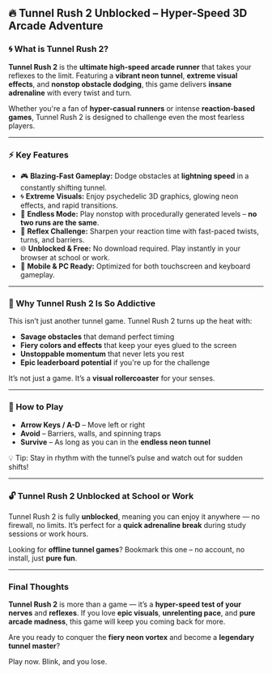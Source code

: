 ## 🔥 **Tunnel Rush 2 Unblocked – Hyper-Speed 3D Arcade Adventure**

### 🌀 What is Tunnel Rush 2?

**Tunnel Rush 2** is the **ultimate high-speed arcade runner** that takes your reflexes to the limit. Featuring a **vibrant neon tunnel**, **extreme visual effects**, and **nonstop obstacle dodging**, this game delivers **insane adrenaline** with every twist and turn.

Whether you're a fan of **hyper-casual runners** or intense **reaction-based games**, Tunnel Rush 2 is designed to challenge even the most fearless players.

---

### ⚡ Key Features

* 🎮 **Blazing-Fast Gameplay:** Dodge obstacles at **lightning speed** in a constantly shifting tunnel.
* 🌀 **Extreme Visuals:** Enjoy psychedelic 3D graphics, glowing neon effects, and rapid transitions.
* 👾 **Endless Mode:** Play nonstop with procedurally generated levels – **no two runs are the same**.
* 🧠 **Reflex Challenge:** Sharpen your reaction time with fast-paced twists, turns, and barriers.
* 🌐 **Unblocked & Free:** No download required. Play instantly in your browser at school or work.
* 📱 **Mobile & PC Ready:** Optimized for both touchscreen and keyboard gameplay.

---

### 🏁 Why Tunnel Rush 2 Is So Addictive

This isn’t just another tunnel game. Tunnel Rush 2 turns up the heat with:

* **Savage obstacles** that demand perfect timing
* **Fiery colors and effects** that keep your eyes glued to the screen
* **Unstoppable momentum** that never lets you rest
* **Epic leaderboard potential** if you're up for the challenge

It’s not just a game. It’s a **visual rollercoaster** for your senses.

---

### 🚀 How to Play

* **Arrow Keys / A-D** – Move left or right
* **Avoid** – Barriers, walls, and spinning traps
* **Survive** – As long as you can in the **endless neon tunnel**

💡 Tip: Stay in rhythm with the tunnel’s pulse and watch out for sudden shifts!

---

### 🔓 Tunnel Rush 2 Unblocked at School or Work

Tunnel Rush 2 is fully **unblocked**, meaning you can enjoy it anywhere — no firewall, no limits. It’s perfect for a **quick adrenaline break** during study sessions or work hours.

Looking for **offline tunnel games**? Bookmark this one – no account, no install, just **pure fun**.

---

### Final Thoughts

**Tunnel Rush 2** is more than a game — it’s a **hyper-speed test of your nerves** and **reflexes**. If you love **epic visuals**, **unrelenting pace**, and **pure arcade madness**, this game will keep you coming back for more.

Are you ready to conquer the **fiery neon vortex** and become a **legendary tunnel master**?

Play now. Blink, and you lose.
